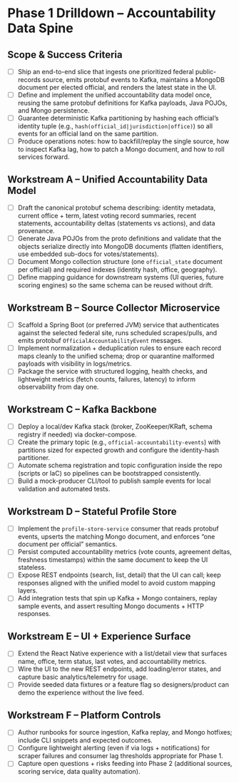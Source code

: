 # Phase 1 Drilldown – Accountability Data Spine

## Scope & Success Criteria
- [ ] Ship an end-to-end slice that ingests one prioritized federal public-records source, emits protobuf events to Kafka, maintains a MongoDB document per elected official, and renders the latest state in the UI.
- [ ] Define and implement the unified accountability data model once, reusing the same protobuf definitions for Kafka payloads, Java POJOs, and Mongo persistence.
- [ ] Guarantee deterministic Kafka partitioning by hashing each official’s identity tuple (e.g., `hash(official_id|jurisdiction|office)`) so all events for an official land on the same partition.
- [ ] Produce operations notes: how to backfill/replay the single source, how to inspect Kafka lag, how to patch a Mongo document, and how to roll services forward.

## Workstream A – Unified Accountability Data Model
- [ ] Draft the canonical protobuf schema describing: identity metadata, current office + term, latest voting record summaries, recent statements, accountability deltas (statements vs actions), and data provenance.
- [ ] Generate Java POJOs from the proto definitions and validate that the objects serialize directly into MongoDB documents (flatten identifiers, use embedded sub-docs for votes/statements).
- [ ] Document Mongo collection structure (one `official_state` document per official) and required indexes (identity hash, office, geography).
- [ ] Define mapping guidance for downstream systems (UI queries, future scoring engines) so the same schema can be reused without drift.

## Workstream B – Source Collector Microservice
- [ ] Scaffold a Spring Boot (or preferred JVM) service that authenticates against the selected federal site, runs scheduled scrapes/pulls, and emits protobuf `OfficialAccountabilityEvent` messages.
- [ ] Implement normalization + deduplication rules to ensure each record maps cleanly to the unified schema; drop or quarantine malformed payloads with visibility in logs/metrics.
- [ ] Package the service with structured logging, health checks, and lightweight metrics (fetch counts, failures, latency) to inform observability from day one.

## Workstream C – Kafka Backbone
- [ ] Deploy a local/dev Kafka stack (broker, ZooKeeper/KRaft, schema registry if needed) via docker-compose.
- [ ] Create the primary topic (e.g., `official-accountability-events`) with partitions sized for expected growth and configure the identity-hash partitioner.
- [ ] Automate schema registration and topic configuration inside the repo (scripts or IaC) so pipelines can be bootstrapped consistently.
- [ ] Build a mock-producer CLI/tool to publish sample events for local validation and automated tests.

## Workstream D – Stateful Profile Store
- [ ] Implement the `profile-store-service` consumer that reads protobuf events, upserts the matching Mongo document, and enforces “one document per official” semantics.
- [ ] Persist computed accountability metrics (vote counts, agreement deltas, freshness timestamps) within the same document to keep the UI stateless.
- [ ] Expose REST endpoints (search, list, detail) that the UI can call; keep responses aligned with the unified model to avoid custom mapping layers.
- [ ] Add integration tests that spin up Kafka + Mongo containers, replay sample events, and assert resulting Mongo documents + HTTP responses.

## Workstream E – UI + Experience Surface
- [ ] Extend the React Native experience with a list/detail view that surfaces name, office, term status, last votes, and accountability metrics.
- [ ] Wire the UI to the new REST endpoints, add loading/error states, and capture basic analytics/telemetry for usage.
- [ ] Provide seeded data fixtures or a feature flag so designers/product can demo the experience without the live feed.

## Workstream F – Platform Controls
- [ ] Author runbooks for source ingestion, Kafka replay, and Mongo hotfixes; include CLI snippets and expected outcomes.
- [ ] Configure lightweight alerting (even if via logs + notifications) for scraper failures and consumer lag thresholds appropriate for Phase 1.
- [ ] Capture open questions + risks feeding into Phase 2 (additional sources, scoring service, data quality automation).
